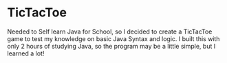 # TicTacToe
Needed to Self learn Java for School, so I decided to create a TicTacToe game to test my knowledge on basic Java Syntax and logic. I built this with only 2 hours of studying Java, so the program may be a little simple, but I learned a lot!

